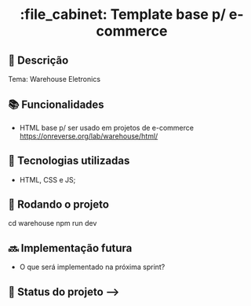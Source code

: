 <h1 align="center">:file_cabinet: Template base p/ e-commerce</h1>

## :memo: Descrição
Tema: Warehouse Eletronics

## :books: Funcionalidades
* HTML base p/ ser usado em projetos de e-commerce
https://onreverse.org/lab/warehouse/html/

## :wrench: Tecnologias utilizadas
* HTML, CSS e JS;

## :rocket: Rodando o projeto
cd warehouse
npm run dev



## :soon: Implementação futura
* O que será implementado na próxima sprint?

<!-- ## :handshake: Colaboradores
<!-- <table>
  <tr>
    <td align="center">
      <a href="http://github.com/tatialveso">
        <img src="https://avatars.githubusercontent.com/u/56259137?v=4" width="100px;" alt="Foto de Tati Alves no GitHub"/><br>
        <sub>
          <b>tatialveso</b>
        </sub>
      </a>
    </td>
  </tr>
</table> -->

## :dart: Status do projeto -->